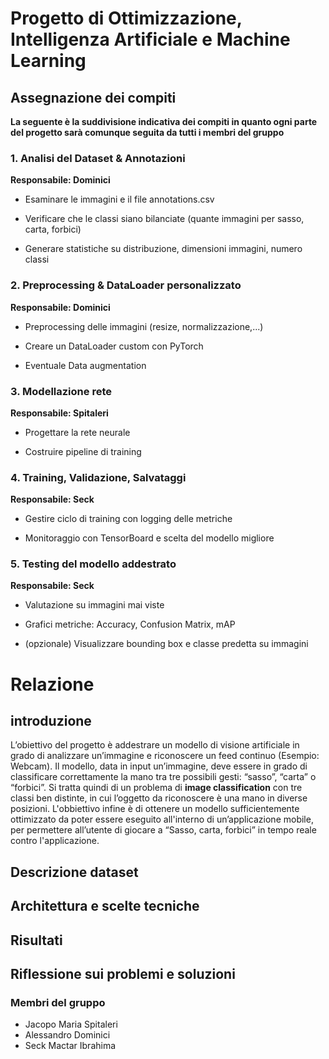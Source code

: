 # Progetto di Ottimizzazione, Intelligenza Artificiale e Machine Learning
## Assegnazione dei compiti
**La seguente è la suddivisione indicativa dei compiti in quanto ogni parte del progetto sarà comunque seguita da tutti i membri del gruppo**
### 1. Analisi del Dataset & Annotazioni
**Responsabile: Dominici**

- Esaminare le immagini e il file annotations.csv

- Verificare che le classi siano bilanciate (quante immagini per sasso, carta, forbici)

- Generare statistiche su distribuzione, dimensioni immagini, numero classi


### 2. Preprocessing & DataLoader personalizzato
**Responsabile: Dominici**

- Preprocessing delle immagini (resize, normalizzazione,...)

- Creare un DataLoader custom con PyTorch 

- Eventuale Data augmentation 


### 3. Modellazione rete
**Responsabile: Spitaleri**

- Progettare la rete neurale

- Costruire pipeline di training 


### 4. Training, Validazione, Salvataggi
**Responsabile: Seck**

- Gestire ciclo di training con logging delle metriche

- Monitoraggio con TensorBoard e scelta del modello migliore

### 5. Testing del modello addestrato
**Responsabile: Seck**
  
- Valutazione su immagini mai viste 

- Grafici metriche: Accuracy, Confusion Matrix, mAP 

- (opzionale) Visualizzare bounding box e classe predetta su immagini


# Relazione
## introduzione
L’obiettivo del progetto è addestrare un modello di visione artificiale in grado di analizzare un’immagine e riconoscere un feed continuo (Esempio: Webcam). Il modello, data in input un’immagine, deve essere in grado di classificare correttamente la mano tra tre possibili gesti: “sasso”, “carta” o “forbici”. Si tratta quindi di un problema di **image classification** con tre classi ben distinte, in cui l’oggetto da riconoscere è una mano in diverse posizioni.
L'obbiettivo infine è di ottenere un modello sufficientemente ottimizzato da poter essere eseguito all'interno di un’applicazione mobile, per permettere all’utente di giocare a “Sasso, carta, forbici” in tempo reale contro l'applicazione. 
## Descrizione dataset
## Architettura e scelte tecniche
## Risultati
## Riflessione sui problemi e soluzioni
### Membri del gruppo
- Jacopo Maria Spitaleri
- Alessandro Dominici
- Seck Mactar Ibrahima
